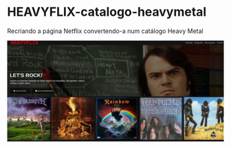 # HEAVYFLIX-catalogo-heavymetal
Recriando a página Netflix convertendo-a num catálogo Heavy Metal

<img src="./heavyflix.png" align="center" alt="heavyflix">
